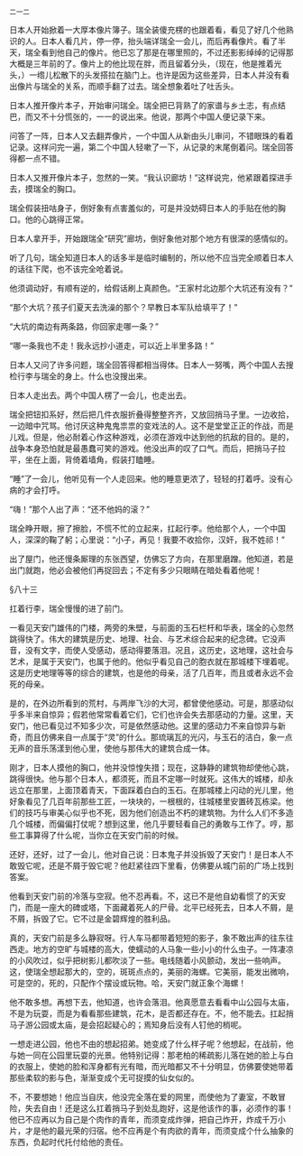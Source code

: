     二一二 

   日本人开始掀着一大厚本像片簿子。瑞全装傻充楞的也跟着看，看见了好几个他熟识的人。日本人看几片，停一停，抬头端详瑞全一会儿，而后再看像片。看了半天，瑞全看到他自己的像片。他已忘了那是在哪里照的，不过还影影绰绰的记得那大概是三年前的了。像片上的他比现在胖，而且留着分头，（现在，他是推着光头，）一绺儿松散下的头发搭拉在脑门上。也许是因为这些差异，日本人并没有看出像片与瑞全的关系，而顺手翻了过去。瑞全想象着吐了吐舌头。

   日本人推开像片本子，开始审问瑞全。瑞全把已背熟了的家谱与乡土志，有点结巴，而又不十分慌张的，一一的说出来。他说，那两个中国人便记录下来。

   问答了一阵，日本人又去翻弄像片，一个中国人从新由头儿审问，不错眼珠的看着记录。这样问完一遍，第二个中国人轻嗽了一下，从记录的末尾倒着问。瑞全回答得都一点不错。

   日本人又推开像片本子，忽然的一笑。“我认识廊坊！”这样说完，他紧跟着探进手去，摸瑞全的胸口。

   瑞全假装扭咕身子，倒好象有点害羞似的，可是并没妨碍日本人的手贴在他的胸口。他的心跳得正常。

   日本人拿开手，开始跟瑞全“研究”廊坊，倒好象他对那个地方有很深的感情似的。

   听了几句，瑞全知道日本人的话多半是临时编制的，所以他不应当完全顺着日本人的话往下爬，也不该完全呛着说。

   他须调动好，有顺有逆的，给假话刷上真颜色。“王家村北边那个大坑还有没有？”

   “那个大坑？孩子们夏天去洗澡的那个？早教日本军队给填平了！”

   “大坑的南边有两条路，你回家走哪一条？”

   “哪一条我也不走！我永远抄小道走，可以近上半里多路！”

   日本人又问了许多问题，瑞全回答得都相当得体。日本人一努嘴，两个中国人去搜检行李与瑞全的身上。什么也没搜出来。

   日本人走出去。两个中国人楞了一会儿，也走出去。

   瑞全把钮扣系好，然后把几件衣服折叠得整整齐齐，又放回捎马子里。一边收拾，一边暗中咒骂。他讨厌这种鬼鬼祟祟的变戏法的人。这不是堂堂正正的作战，而是儿戏。但是，他必耐着心作这种游戏，必须在游戏中达到他的抗敌的目的。是的，战争本身恐怕就是最愚蠢可笑的游戏。他没出声的叹了口气。而后，把捎马子拉平，坐在上面，背倚着墙角，假装打瞌睡。

   “睡”了一会儿，他听见有一个人走回来。他的睡意更浓了，轻轻的打着呼。没有心病的才会打呼。

   “嗨！”那个人出了声：“还不他妈的滚？”

   瑞全睁开眼，擦了擦脸，不慌不忙的立起来，扛起行李。他给那个人，一个中国人，深深的鞠了躬；心里说：“小子，再见！我要不收拾你，汉奸，我不姓祁！”

   出了屋门，他还慢条厮理的东张西望，仿佛忘了方向，在那里磨蹭。他知道，若是出门就跑，他必会被他们再捉回去；不定有多少只眼睛在暗处看着他呢！

   §八十三

   扛着行李，瑞全慢慢的进了前门。

   一看见天安门雄伟的门楼，两旁的朱壁，与前面的玉石栏杆和华表，瑞全的心忽然跳得快了。伟大的建筑是历史、地理、社会、与艺术综合起来的纪念碑。它没声音，没有文字，而使人受感动，感动得要落泪。况且，这历史，这地理，这社会与艺术，是属于天安门，也属于他的。他似乎看见自己的胞衣就在那城楼下埋着呢。这是历史地理等等的综合的建筑，也是他的母亲，活了几百年，而且或者永远不会死的母亲。

   是的，在外边所看到的荒村，与两岸飞沙的大河，都曾使他感动。可是，那感动似乎多半来自惊异；假若他常常看着它们，它们也许会失去那感动的力量。这里，天安门，他已看见过不知多少次，可是依然感动他。这里的感动力不来自惊异与新奇，而且仿佛来自一点属于“灵”的什么。那琉璃瓦的光闪，与玉石的洁白，象一点无声的音乐荡漾到他心里，使他与那伟大的建筑合成一体。

   刚才，日本人摸他的胸口，他并没惊惶失措；现在，这静静的建筑物却使他心跳，跳得很快。他与那个日本人，都须死，而且不定哪一时就死。这伟大的城楼，却永远立在那里，上面顶着青天，下面踩着白白的玉石。在那城楼上闪动的光儿里，他好象看见了几百年前那些工匠，一块块的，一根根的，往城楼里安置砖瓦栋梁。他们的技巧与审美心似乎也不死，因为他们创造出不朽的建筑物。为什么人们不多造几个城楼，而偏偏打仗呢？想到这里，他几乎要轻看自己的勇敢与工作了。哼，那些工事算得了什么呢，当你立在天安门前的时候。

   还好，还好，过了一会儿，他对自己说：日本鬼子并没拆毁了天安门！是日本人不敢毁它呢，还是不屑于毁它呢？他赶紧往四下里看，仿佛要从城门前的广场上找到答案。

   他看到天安门前的冷落与空寂。他不忍再看。不，这已不是他自幼看惯了的天安门，而是一座大的碑或塔，下面藏着死人的尸骨。北平已经死去，日本人不屑，是不屑，拆毁了它。它不过是金碧辉煌的胜利品。

   真的，天安门前是多么静寂呀。行人车马都带着短短的影子，象不敢出声的往东往西走。地方的空旷与城楼的高大，使蠕动的人马象一些小小的什么虫子。一阵凄凉的小风吹过，似乎把树影儿都吹淡了一些。电线随着小风颤动，发出一些响声。这，使瑞全想起那大的，空的，斑斑点点的，美丽的海螺。它美丽，能发出微响，可是空的，死的，只配作个摆设或玩物。哈，天安门就正象个海螺！

   他不敢多想。再想下去，他知道，也许会落泪。他真愿意去看看中山公园与太庙，不是为玩耍，而是为看看那些建筑，花木，是否都还存在。不，他不能去。扛起捎马子游公园或太庙，是会招起疑心的；焉知身后没有人钉他的梢呢。

   一想走进公园，他也不由的想起招弟。她变成了什么样子呢？他想起，在战前，他与她一同在公园里玩耍的光景。他特别记得：那老柏的稀疏影儿落在她的脸上与白的衣服上，使她的脸和浑身都有光有暗，而光暗都又不十分明显，仿佛要使她带着那些柔软的影与色，渐渐变成个无可捉摸的仙女似的。

   不，不要想她！他应当自庆，他没完全落在爱的网里，而使他为了妻室，不敢冒险，失去自由！还是这么扛着捎马子到处乱跑好，这是他该作的事，必须作的事！他已不应再以为自己是个肉作的青年，而须变成炸弹，把自己炸开，炸成千万小片，才是他的最光荣的归宿。他不应再是个有肉欲的青年，而须变成个什么抽象的东西，负起时代托付给他的责任。

